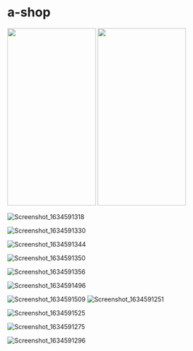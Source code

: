 # a-shop

<img src="https://user-images.githubusercontent.com/35015159/137810198-9950e97d-e81b-4378-a665-a7468b996f79.png" width="200" height="400"/>

<img src="https://camo.githubusercontent.com/..." data-canonical-src="https://gyazo.com/eb5c5741b6a9a16c692170a41a49c858.png" width="200" height="400" />

![Screenshot_1634591318](https://user-images.githubusercontent.com/35015159/137810214-436287de-5bd4-4472-bd0c-a0c93e73b61c.png)



![Screenshot_1634591330](https://user-images.githubusercontent.com/35015159/137810233-9e29ded8-2325-4cae-9e90-a1cd88e4be77.png)



![Screenshot_1634591344](https://user-images.githubusercontent.com/35015159/137810241-ec2afe3c-f478-46b0-a56c-3007f506ff95.png)



![Screenshot_1634591350](https://user-images.githubusercontent.com/35015159/137810270-72daeeca-9846-459a-ae5e-72cfa25ef9f0.png)



![Screenshot_1634591356](https://user-images.githubusercontent.com/35015159/137810287-8d66e013-2c11-4122-9977-5a50cd908132.png)




![Screenshot_1634591496](https://user-images.githubusercontent.com/35015159/137810310-0bd16310-8b31-44f0-bf3f-55aa85911967.png)



![Screenshot_1634591509](https://user-images.githubusercontent.com/35015159/137810325-f5d9979f-1dff-4657-ad55-5c15fa9eed3e.png)
![Screenshot_1634591251](https://user-images.githubusercontent.com/35015159/137810387-90d7b5d6-b169-4319-835f-d8054ac1ef4c.png)


![Screenshot_1634591525](https://user-images.githubusercontent.com/35015159/137810340-aab94915-6f5e-4613-a551-a5305c364761.png)

![Screenshot_1634591275](https://user-images.githubusercontent.com/35015159/137810380-e3313cb6-5abe-486c-bb76-1a1736ff51a0.png)

![Screenshot_1634591296](https://user-images.githubusercontent.com/35015159/137810353-adab8bf4-8dd9-4a0f-9259-47bb72f34ff4.png)











